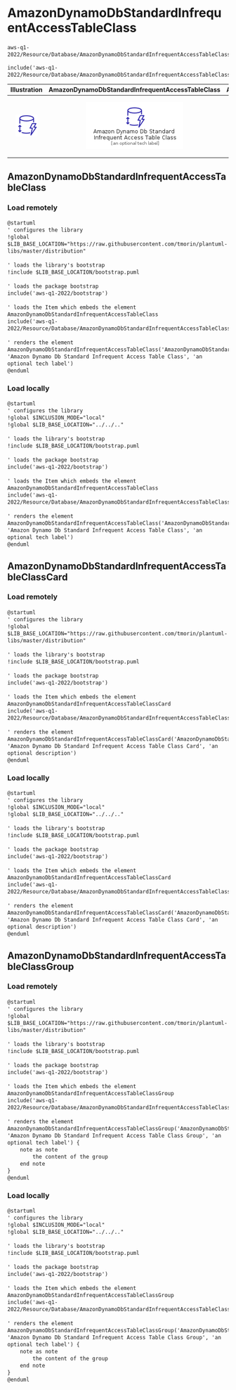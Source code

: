 # AmazonDynamoDbStandardInfrequentAccessTableClass


```text
aws-q1-2022/Resource/Database/AmazonDynamoDbStandardInfrequentAccessTableClass
```

```text
include('aws-q1-2022/Resource/Database/AmazonDynamoDbStandardInfrequentAccessTableClass')
```



| Illustration | AmazonDynamoDbStandardInfrequentAccessTableClass | AmazonDynamoDbStandardInfrequentAccessTableClassCard | AmazonDynamoDbStandardInfrequentAccessTableClassGroup |
| :---: | :---: | :---: | :---: |
| ![illustration for Illustration](../../../aws-q1-2022/Resource/Database/AmazonDynamoDbStandardInfrequentAccessTableClass.png) | ![illustration for AmazonDynamoDbStandardInfrequentAccessTableClass](../../../aws-q1-2022/Resource/Database/AmazonDynamoDbStandardInfrequentAccessTableClass.Local.png) | ![illustration for AmazonDynamoDbStandardInfrequentAccessTableClassCard](../../../aws-q1-2022/Resource/Database/AmazonDynamoDbStandardInfrequentAccessTableClassCard.Local.png) | ![illustration for AmazonDynamoDbStandardInfrequentAccessTableClassGroup](../../../aws-q1-2022/Resource/Database/AmazonDynamoDbStandardInfrequentAccessTableClassGroup.Local.png) |




## AmazonDynamoDbStandardInfrequentAccessTableClass

### Load remotely
```plantuml
@startuml
' configures the library
!global $LIB_BASE_LOCATION="https://raw.githubusercontent.com/tmorin/plantuml-libs/master/distribution"

' loads the library's bootstrap
!include $LIB_BASE_LOCATION/bootstrap.puml

' loads the package bootstrap
include('aws-q1-2022/bootstrap')

' loads the Item which embeds the element AmazonDynamoDbStandardInfrequentAccessTableClass
include('aws-q1-2022/Resource/Database/AmazonDynamoDbStandardInfrequentAccessTableClass')

' renders the element
AmazonDynamoDbStandardInfrequentAccessTableClass('AmazonDynamoDbStandardInfrequentAccessTableClass', 'Amazon Dynamo Db Standard Infrequent Access Table Class', 'an optional tech label')
@enduml
```

### Load locally
```plantuml
@startuml
' configures the library
!global $INCLUSION_MODE="local"
!global $LIB_BASE_LOCATION="../../.."

' loads the library's bootstrap
!include $LIB_BASE_LOCATION/bootstrap.puml

' loads the package bootstrap
include('aws-q1-2022/bootstrap')

' loads the Item which embeds the element AmazonDynamoDbStandardInfrequentAccessTableClass
include('aws-q1-2022/Resource/Database/AmazonDynamoDbStandardInfrequentAccessTableClass')

' renders the element
AmazonDynamoDbStandardInfrequentAccessTableClass('AmazonDynamoDbStandardInfrequentAccessTableClass', 'Amazon Dynamo Db Standard Infrequent Access Table Class', 'an optional tech label')
@enduml
```

## AmazonDynamoDbStandardInfrequentAccessTableClassCard

### Load remotely
```plantuml
@startuml
' configures the library
!global $LIB_BASE_LOCATION="https://raw.githubusercontent.com/tmorin/plantuml-libs/master/distribution"

' loads the library's bootstrap
!include $LIB_BASE_LOCATION/bootstrap.puml

' loads the package bootstrap
include('aws-q1-2022/bootstrap')

' loads the Item which embeds the element AmazonDynamoDbStandardInfrequentAccessTableClassCard
include('aws-q1-2022/Resource/Database/AmazonDynamoDbStandardInfrequentAccessTableClass')

' renders the element
AmazonDynamoDbStandardInfrequentAccessTableClassCard('AmazonDynamoDbStandardInfrequentAccessTableClassCard', 'Amazon Dynamo Db Standard Infrequent Access Table Class Card', 'an optional description')
@enduml
```

### Load locally
```plantuml
@startuml
' configures the library
!global $INCLUSION_MODE="local"
!global $LIB_BASE_LOCATION="../../.."

' loads the library's bootstrap
!include $LIB_BASE_LOCATION/bootstrap.puml

' loads the package bootstrap
include('aws-q1-2022/bootstrap')

' loads the Item which embeds the element AmazonDynamoDbStandardInfrequentAccessTableClassCard
include('aws-q1-2022/Resource/Database/AmazonDynamoDbStandardInfrequentAccessTableClass')

' renders the element
AmazonDynamoDbStandardInfrequentAccessTableClassCard('AmazonDynamoDbStandardInfrequentAccessTableClassCard', 'Amazon Dynamo Db Standard Infrequent Access Table Class Card', 'an optional description')
@enduml
```

## AmazonDynamoDbStandardInfrequentAccessTableClassGroup

### Load remotely
```plantuml
@startuml
' configures the library
!global $LIB_BASE_LOCATION="https://raw.githubusercontent.com/tmorin/plantuml-libs/master/distribution"

' loads the library's bootstrap
!include $LIB_BASE_LOCATION/bootstrap.puml

' loads the package bootstrap
include('aws-q1-2022/bootstrap')

' loads the Item which embeds the element AmazonDynamoDbStandardInfrequentAccessTableClassGroup
include('aws-q1-2022/Resource/Database/AmazonDynamoDbStandardInfrequentAccessTableClass')

' renders the element
AmazonDynamoDbStandardInfrequentAccessTableClassGroup('AmazonDynamoDbStandardInfrequentAccessTableClassGroup', 'Amazon Dynamo Db Standard Infrequent Access Table Class Group', 'an optional tech label') {
    note as note
        the content of the group
    end note
}
@enduml
```

### Load locally
```plantuml
@startuml
' configures the library
!global $INCLUSION_MODE="local"
!global $LIB_BASE_LOCATION="../../.."

' loads the library's bootstrap
!include $LIB_BASE_LOCATION/bootstrap.puml

' loads the package bootstrap
include('aws-q1-2022/bootstrap')

' loads the Item which embeds the element AmazonDynamoDbStandardInfrequentAccessTableClassGroup
include('aws-q1-2022/Resource/Database/AmazonDynamoDbStandardInfrequentAccessTableClass')

' renders the element
AmazonDynamoDbStandardInfrequentAccessTableClassGroup('AmazonDynamoDbStandardInfrequentAccessTableClassGroup', 'Amazon Dynamo Db Standard Infrequent Access Table Class Group', 'an optional tech label') {
    note as note
        the content of the group
    end note
}
@enduml
```


